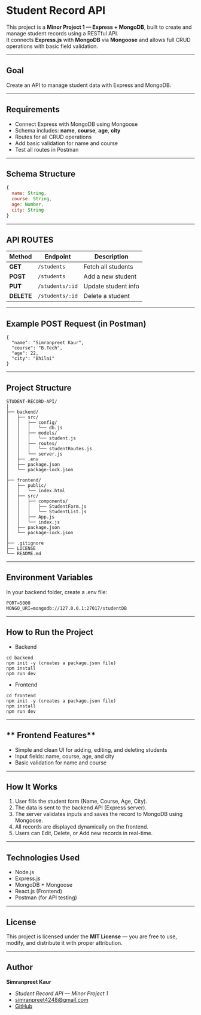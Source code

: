 # Student Record API

This project is a **Minor Project 1 — Express + MongoDB**, built to create and manage student records using a RESTful API.  
It connects **Express.js** with **MongoDB** via **Mongoose** and allows full CRUD operations with basic field validation.

---

## Goal

Create an API to manage student data with Express and MongoDB.

---

## Requirements

- Connect Express with MongoDB using Mongoose  
- Schema includes: **name**, **course**, **age**, **city**  
- Routes for all CRUD operations  
- Add basic validation for name and course  
- Test all routes in Postman  

---

## Schema Structure

```js
{
  name: String,
  course: String,
  age: Number,
  city: String
}
```
---

## **API ROUTES**

| Method     | Endpoint        | Description         |
| ---------- | --------------- | ------------------- |
| **GET**    | `/students`     | Fetch all students  |
| **POST**   | `/students`     | Add a new student   |
| **PUT**    | `/students/:id` | Update student info |
| **DELETE** | `/students/:id` | Delete a student    |

---

## **Example POST Request (in Postman)**
```
{
  "name": "Simranpreet Kaur",
  "course": "B.Tech",
  "age": 22,
  "city": "Bhilai"
}
```

---

## **Project Structure**
```
STUDENT-RECORD-API/
│
├── backend/
│   ├── src/
│   │   ├── config/
│   │   │   └── db.js
│   │   ├── models/
│   │   │   └── student.js
│   │   ├── routes/
│   │   │   └── studentRoutes.js
│   │   └── server.js
│   ├── .env
│   ├── package.json
│   └── package-lock.json
│
├── frontend/
│   ├── public/
│   │   └── index.html
│   ├── src/
│   │   ├── components/
│   │   │   ├── StudentForm.js
│   │   │   └── StudentList.js
│   │   ├── App.js
│   │   └── index.js
│   ├── package.json
│   └── package-lock.json
│
├── .gitignore
├── LICENSE
└── README.md

```
---

## **Environment Variables**

In your backend folder, create a .env file:
```
PORT=5000
MONGO_URI=mongodb://127.0.0.1:27017/studentDB
```
---

## **How to Run the Project**

- Backend
```
cd backend
npm init -y (creates a package.json file)
npm install
npm run dev
```
- Frontend
```
cd frontend
npm init -y (creates a package.json file)
npm install
npm run dev
```
---

## ** Frontend Features**

- Simple and clean UI for adding, editing, and deleting students
- Input fields: name, course, age, and city
- Basic validation for name and course

---

## **How It Works**

1. User fills the student form (Name, Course, Age, City).
2. The data is sent to the backend API (Express server).
3. The server validates inputs and saves the record to MongoDB using Mongoose.
4. All records are displayed dynamically on the frontend.
5. Users can Edit, Delete, or Add new records in real-time.

---

## **Technologies Used**

- Node.js
- Express.js
- MongoDB + Mongoose
- React.js (Frontend)
- Postman (for API testing)

---

## **License**

This project is licensed under the **MIT License** — you are free to use, modify, and distribute it with proper attribution.  

---

## **Author**

**Simranpreet Kaur**  
- *Student Record API — Minor Project 1*  
- simranpreet4248@gmail.com    
- [GitHub](https://github.com/Simran-210803)





